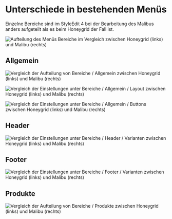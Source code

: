 # Unterschiede in bestehenden Menüs 

Einzelne Bereiche sind im StyleEdit 4 bei der Bearbeitung des Malibus anders aufgeteilt als es beim Honeygrid der Fall ist.

![](Bilder/styleedit4/se4_0186_HGM_Bereiche.png "Aufteilung des Menüs Bereiche im Vergleich
      zwischen Honeygrid (links) und Malibu (rechts)")

## Allgemein 

![](Bilder/styleedit4/se4_0185_HGM_BereicheAllgemein.png "Vergleich der Aufteilung von Bereiche /
        Allgemein zwischen Honeygrid (links) und Malibu
        (rechts)")

![](Bilder/styleedit4/se4_0187_HGM_BereicheAllgemeinLayout.png "Vergleich der Einstellungen unter Bereiche / Allgemein
        / Layout zwischen Honeygrid (links) und Malibu
        (rechts)")

![](Bilder/styleedit4/se4_0188_HGM_BereicheAllgemeinButtons.png "Vergleich der Einstellungen unter Bereiche / Allgemein
        / Buttons zwischen Honeygrid (links) und Malibu
        (rechts)")

## Header 

![](Bilder/styleedit4/se4_0189_HGM_BereicheHeaderVarianten.png "Vergleich der Einstellungen unter Bereiche / Header /
        Varianten zwischen Honeygrid (links) und Malibu
        (rechts)")

## Footer 

![](Bilder/styleedit4/se4_0205_HGM_BereicheFooterVarianten.png "Vergleich der Einstellungen unter Bereiche / Footer /
        Varianten zwischen Honeygrid (links) und Malibu
        (rechts)")

## Produkte 

![](Bilder/styleedit4/se4_0207_HGM_BereicheProdukte.png "Vergleich der Aufteilung von Bereiche /
        Produkte zwischen Honeygrid (links) und Malibu
        (rechts)")



